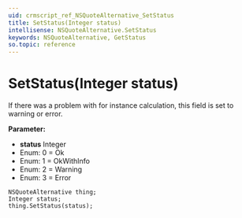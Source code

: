 ```yaml
---
uid: crmscript_ref_NSQuoteAlternative_SetStatus
title: SetStatus(Integer status)
intellisense: NSQuoteAlternative.SetStatus
keywords: NSQuoteAlternative, GetStatus
so.topic: reference
---
```


# SetStatus(Integer status)

If there was a problem with for instance calculation, this field is set to warning or error.

**Parameter:** 
* **status** Integer
* Enum: 0 = Ok 
* Enum: 1 = OkWithInfo 
* Enum: 2 = Warning 
* Enum: 3 = Error 

```crmscript
NSQuoteAlternative thing;
Integer status;
thing.SetStatus(status);
```


